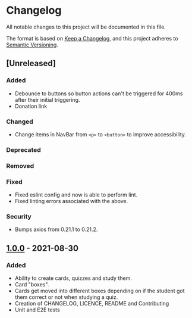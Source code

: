 [1.0.0]: https://github.com/JRIngram/leitner/releases/tag/v1.0.0
# Changelog

All notable changes to this project will be documented in this file.

The format is based on [Keep a Changelog](https://keepachangelog.com/en/1.0.0/),
and this project adheres to [Semantic Versioning](https://semver.org/spec/v2.0.0.html).

## [Unreleased]
### Added
* Debounce to buttons so button actions can't be triggered for 400ms after their initial triggering.
* Donation link
### Changed
* Change items in NavBar from `<p>` to `<button>` to improve accessibility.
### Deprecated
### Removed
### Fixed
* Fixed eslint config and now is able to perform lint.
* Fixed linting errors associated with the above.
### Security
* Bumps axios from 0.21.1 to 0.21.2.


## [1.0.0] - 2021-08-30
### Added
* Ability to create cards, quizzes and study them.
* Card "boxes".
* Cards get moved into different boxes depending on if the student got them correct or not when studying a quiz.
* Creation of CHANGELOG, LICENCE, README and Contributing
* Unit and E2E tests